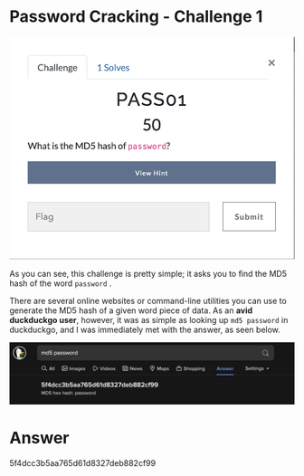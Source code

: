 # Password Cracking - Challenge 1

![pass01 screenshot](screenshots/pass01.png)

As you can see, this challenge is pretty simple; it asks you to find the MD5 hash of the word `password` .

There are several online websites or command-line utilities you can use to generate the MD5 hash of a given word piece of data. As an **avid duckduckgo user**, however, it was as simple as looking up `md5 password` in duckduckgo, and I was immediately met with the answer, as seen below. 

![use duckduckgo](screenshots/bestSearchEngine1.png)

# Answer
5f4dcc3b5aa765d61d8327deb882cf99